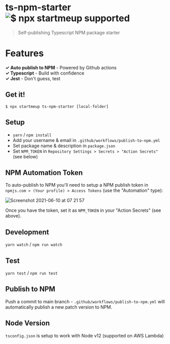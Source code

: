 # ts-npm-starter ![$ npx startmeup supported](https://img.shields.io/static/v1?label=$npx%20startmeup%20&color=CB3837&logo=npm&message=ts-npm-starter)
> Self-publishing Typescript NPM package starter

# Features
**✓ Auto publish to NPM** - Powered by Github actions  
**✓ Typescript** - Build with confidence  
**✓ Jest** - Don't guess, test

## Get it!
`$ npx startmeup ts-npm-starter [local-folder]`

## Setup
* `yarn` / `npm install`
* Add your username & email in `.github/workflows/publish-to-npm.yml`
* Set package name & description in `package.json`
* Set `NPM_TOKEN` in `Repository Settings > Secrets > "Action Secrets"` (see below)

## NPM Automation Token
To auto-publish to NPM you'll need to setup a NPM publish token in `npmjs.com > (Your profile) > Access Tokens` (use the "Automation" type):

![Screenshot 2021-06-10 at 07 21 57](https://user-images.githubusercontent.com/1662929/121470061-e604ac80-c9bd-11eb-9bfe-57f89745a14a.png)

Once you have the token, set it as `NPM_TOKEN` in your "Action Secrets" (see above).  

## Development
`yarn watch` / `npm run watch`

## Test
`yarn test` / `npm run test`

## Publish to NPM
Push a commit to main branch - `.github/workflows/publish-to-npm.yml` will automatically publish a new patch version to NPM.

## Node Version
`tsconfig.json` is setup to work with Node v12 (supported on AWS Lambda)
